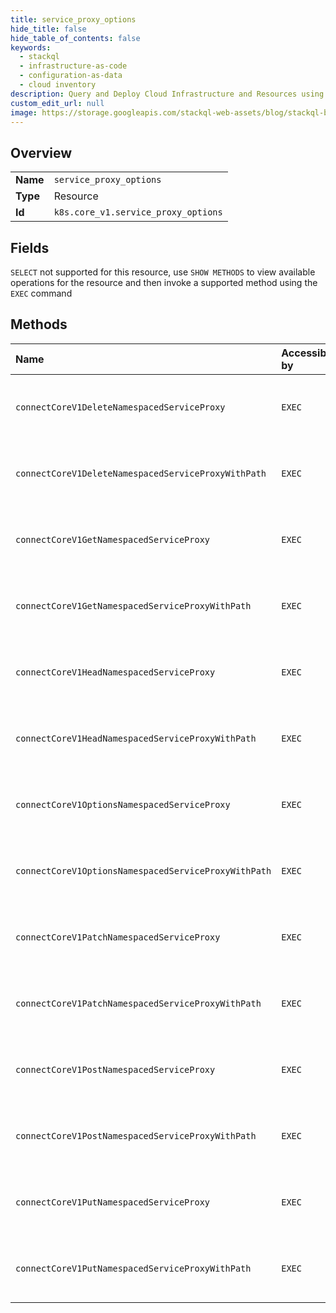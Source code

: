 ```yaml
---
title: service_proxy_options
hide_title: false
hide_table_of_contents: false
keywords:
  - stackql
  - infrastructure-as-code
  - configuration-as-data
  - cloud inventory
description: Query and Deploy Cloud Infrastructure and Resources using SQL
custom_edit_url: null
image: https://storage.googleapis.com/stackql-web-assets/blog/stackql-blog-post-featured-image.png
---
```

  
    

## Overview
<table><tbody>
<tr><td><b>Name</b></td><td><code>service_proxy_options</code></td></tr>
<tr><td><b>Type</b></td><td>Resource</td></tr>
<tr><td><b>Id</b></td><td><code>k8s.core_v1.service_proxy_options</code></td></tr>
</tbody></table>

## Fields
`SELECT` not supported for this resource, use `SHOW METHODS` to view available operations for the resource and then invoke a supported method using the `EXEC` command  
## Methods
| Name | Accessible by | Required Params | Description |
|:-----|:--------------|:----------------|:------------|
| `connectCoreV1DeleteNamespacedServiceProxy` | `EXEC` | `name, namespace` | connect DELETE requests to proxy of Service |
| `connectCoreV1DeleteNamespacedServiceProxyWithPath` | `EXEC` | `name, namespace, path` | connect DELETE requests to proxy of Service |
| `connectCoreV1GetNamespacedServiceProxy` | `EXEC` | `name, namespace` | connect GET requests to proxy of Service |
| `connectCoreV1GetNamespacedServiceProxyWithPath` | `EXEC` | `name, namespace, path` | connect GET requests to proxy of Service |
| `connectCoreV1HeadNamespacedServiceProxy` | `EXEC` | `name, namespace` | connect HEAD requests to proxy of Service |
| `connectCoreV1HeadNamespacedServiceProxyWithPath` | `EXEC` | `name, namespace, path` | connect HEAD requests to proxy of Service |
| `connectCoreV1OptionsNamespacedServiceProxy` | `EXEC` | `name, namespace` | connect OPTIONS requests to proxy of Service |
| `connectCoreV1OptionsNamespacedServiceProxyWithPath` | `EXEC` | `name, namespace, path` | connect OPTIONS requests to proxy of Service |
| `connectCoreV1PatchNamespacedServiceProxy` | `EXEC` | `name, namespace` | connect PATCH requests to proxy of Service |
| `connectCoreV1PatchNamespacedServiceProxyWithPath` | `EXEC` | `name, namespace, path` | connect PATCH requests to proxy of Service |
| `connectCoreV1PostNamespacedServiceProxy` | `EXEC` | `name, namespace` | connect POST requests to proxy of Service |
| `connectCoreV1PostNamespacedServiceProxyWithPath` | `EXEC` | `name, namespace, path` | connect POST requests to proxy of Service |
| `connectCoreV1PutNamespacedServiceProxy` | `EXEC` | `name, namespace` | connect PUT requests to proxy of Service |
| `connectCoreV1PutNamespacedServiceProxyWithPath` | `EXEC` | `name, namespace, path` | connect PUT requests to proxy of Service |
